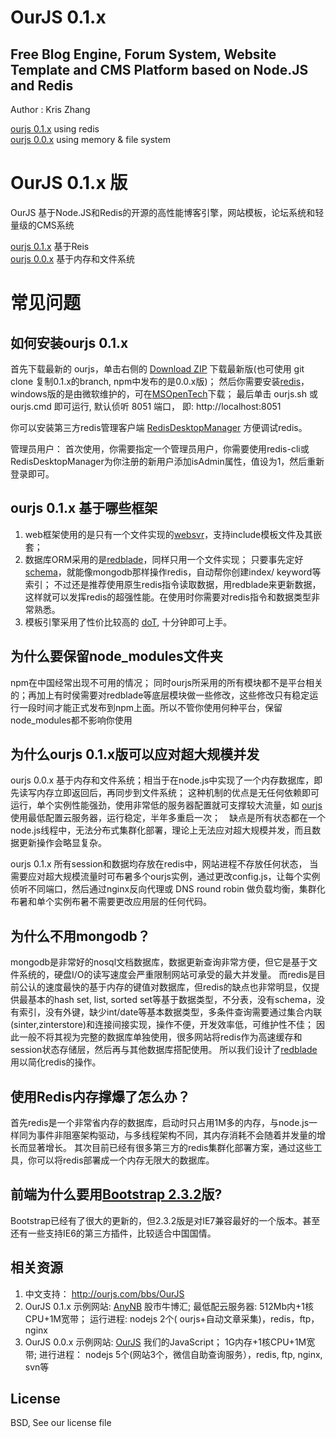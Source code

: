OurJS 0.1.x
====

Free Blog Engine, Forum System, Website Template and CMS Platform based on Node.JS and Redis
----

Author : Kris Zhang

[ourjs 0.1.x](https://github.com/newghost/ourjs/tree/0.1.x) using redis  
[ourjs 0.0.x](https://github.com/newghost/ourjs/tree/0.0.x) using memory & file system



OurJS 0.1.x 版
====

OurJS 基于Node.JS和Redis的开源的高性能博客引擎，网站模板，论坛系统和轻量级的CMS系统

[ourjs 0.1.x](https://github.com/newghost/ourjs/tree/0.1.x) 基于Reis  
[ourjs 0.0.x](https://github.com/newghost/ourjs/tree/0.0.x) 基于内存和文件系统


常见问题
====




如何安装ourjs 0.1.x
----

首先下载最新的 ourjs，单击右侧的 [Download ZIP](https://github.com/newghost/ourjs/archive/0.1.x.zip) 下载最新版(也可使用 git clone 复制0.1.x的branch, npm中发布的是0.0.x版)； 然后你需要安装[redis](http://redis.io)，windows版的是由微软维护的，可在[MSOpenTech](https://github.com/MSOpenTech/redis)下载； 最后单击 ourjs.sh 或 ourjs.cmd 即可运行, 默认侦听 8051 端口， 即: http://localhost:8051
  
  
你可以安装第三方redis管理客户端 [RedisDesktopManager](http://redisdesktop.com/) 方便调试redis。
  

管理员用户： 首次使用，你需要指定一个管理员用户，你需要使用redis-cli或RedisDesktopManager为你注册的新用户添加isAdmin属性，值设为1，然后重新登录即可。


ourjs 0.1.x 基于哪些框架
----

1. web框架使用的是只有一个文件实现的[websvr](https://github.com/newghost/websvr)，支持include模板文件及其嵌套；
2. 数据库ORM采用的是[redblade](https://github.com/newghost/redblade)，同样只用一个文件实现； 只要事先定好[schema](https://github.com/newghost/ourjs/tree/0.1.x/schema)，就能像mongodb那样操作redis，自动帮你创建index/ keyword等索引； 不过还是推荐使用原生redis指令读取数据，用redblade来更新数据，这样就可以发挥redis的超强性能。在使用时你需要对redis指令和数据类型非常熟悉。  
3. 模板引擎采用了性价比较高的 [doT](http://olado.github.io/doT/), 十分钟即可上手。


为什么要保留node_modules文件夹
----

npm在中国经常出现不可用的情况； 同时ourjs所采用的所有模块都不是平台相关的；再加上有时侯需要对redblade等底层模块做一些修改，这些修改只有稳定运行一段时间才能正式发布到npm上面。所以不管你使用何种平台，保留node_modules都不影响你使用



为什么ourjs 0.1.x版可以应对超大规模并发
----

ourjs 0.0.x 基于内存和文件系统；相当于在node.js中实现了一个内存数据库，即先读写内存立即返回后，再同步到文件系统； 这种机制的优点是无任何依赖即可运行，单个实例性能强劲，使用非常低的服务器配置就可支撑较大流量，如 [ourjs](ourjs.com)使用最低配置云服务器，运行稳定，半年多重启一次；　缺点是所有状态都在一个node.js线程中，无法分布式集群化部署，理论上无法应对超大规模并发，而且数据更新操作会略显复杂。

ourjs 0.1.x 所有session和数据均存放在redis中，网站进程不存放任何状态， 当需要应对超大规模流量时可布暑多个ourjs实例，通过更改config.js，让每个实例侦听不同端口，然后通过nginx反向代理或 DNS round robin 做负载均衡，集群化布暑和单个实例布暑不需要更改应用层的任何代码。


为什么不用mongodb？
----

mongodb是非常好的nosql文档数据库，数据更新查询非常方便，但它是基于文件系统的，硬盘I/O的读写速度会严重限制网站可承受的最大并发量。
而redis是目前公认的速度最快的基于内存的键值对数据库，但redis的缺点也非常明显，仅提供最基本的hash set, list, sorted set等基于数据类型，不分表，没有schema，没有索引，没有外键，缺少int/date等基本数据类型，多条件查询需要通过集合内联(sinter,zinterstore)和连接间接实现，操作不便，开发效率低，可维护性不佳； 因此一般不将其视为完整的数据库单独使用，很多网站将redis作为高速缓存和session状态存储层，然后再与其他数据库搭配使用。 所以我们设计了[redblade](https://github.com/newghost/redblade)用以简化redis的操作。


使用Redis内存撑爆了怎么办？
----

首先redis是一个非常省内存的数据库，启动时只占用1M多的内存，与node.js一样同为事件非阻塞架构驱动，与多线程架构不同，其内存消耗不会随着并发量的增长而显著增长。 其次目前已经有很多第三方的redis集群化部署方案，通过这些工具，你可以将redis部署成一个内存无限大的数据库。



前端为什么要用[Bootstrap 2.3.2](http://getbootstrap.com/2.3.2/)版?
----

Bootstrap已经有了很大的更新的，但2.3.2版是对IE7兼容最好的一个版本。甚至还有一些支持IE6的第三方插件，比较适合中国国情。



相关资源
----

1. 中文支持： http://ourjs.com/bbs/OurJS
2. OurJS 0.1.x 示例网站: [AnyNB](http://anynb.com) 股市牛博汇; 最低配云服务器: 512Mb内+1核CPU+1M宽带； 运行进程: nodejs 2个( ourjs+自动文章采集)，redis，ftp，nginx
3. OurJS 0.0.x 示例网站: [OurJS](http://anynb.com) 我们的JavaScript； 1G内存+1核CPU+1M宽带; 进行进程： nodejs 5个(网站3个，微信自助查询服务），redis, ftp, nginx, svn等


License
----

BSD, See our license file

